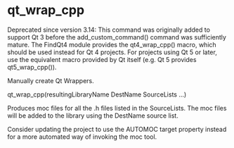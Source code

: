   

# qt_wrap_cpp  

Deprecated since version 3.14: This command was originally added to support Qt 3 before the
add_custom_command() command was sufficiently mature.  The
FindQt4 module provides the qt4_wrap_cpp() macro, which
should be used instead for Qt 4 projects.  For projects using Qt 5 or
later, use the equivalent macro provided by Qt itself (e.g. Qt 5 provides
qt5_wrap_cpp()).
  

Manually create Qt Wrappers.  

qt_wrap_cpp(resultingLibraryName DestName SourceLists ...)

  

Produces moc files for all the .h files listed in the SourceLists.  The
moc files will be added to the library using the DestName source list.  

Consider updating the project to use the AUTOMOC target property
instead for a more automated way of invoking the moc tool.  

